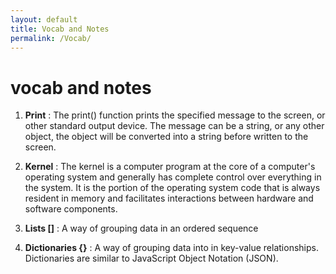```yaml
---
layout: default
title: Vocab and Notes
permalink: /Vocab/
---
```


# vocab and notes
1. **Print** : The print() function prints the specified message to the screen, or other standard output device. The message can be a string, or any other object, the object will be converted into a string before written to the screen.

2. **Kernel** : The kernel is a computer program at the core of a computer's operating system and generally has complete control over everything in the system. It is the portion of the operating system code that is always resident in memory and facilitates interactions between hardware and software components.

3. **Lists []** : A way of grouping data in an ordered sequence

4. **Dictionaries {}** : A way of grouping data into in key-value relationships. Dictionaries are similar to JavaScript Object Notation (JSON).